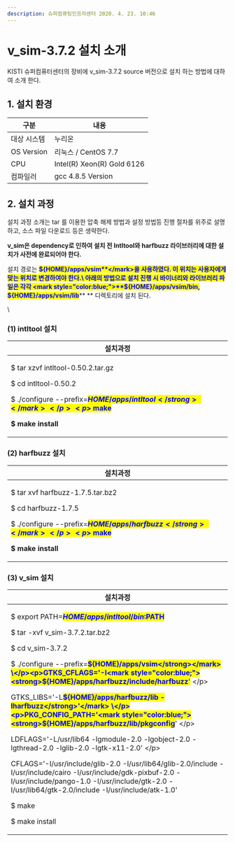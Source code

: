 ```yaml
---
description: 슈퍼컴퓨팅인프라센터 2020. 4. 23. 10:46
---
```


# v\_sim-3.7.2 설치 소개

KISTI 슈퍼컴퓨터센터의 장비에 v\_sim-3.7.2 source 버전으로 설치 하는 방법에 대하여 소개 한다.



## **1. 설치 환경**

|   **구분**    | **내용**                     |
| ----------- | -------------------------- |
|  대상 시스템     | 누리온                        |
|  OS Version | 리눅스 / CentOS 7.7           |
|  CPU        | Intel(R) Xeon(R) Gold 6126 |
|  컴파일러       | gcc 4.8.5 Version          |



## **2. 설치 과정**

&#x20;설치 과정 소개는 tar 를 이용한 압축 해제 방법과 설정 방법등 진행 절차를 위주로 설명하고, 소스 파일 다운로드 등은 생략한다.&#x20;

**v\_sim은 dependency로 인하여 설치 전 Intltool와 harfbuzz 라이브러리에 대한 설치가 사전에 완료되어야 한다.**

설치 경로는 <mark style="color:blue;">**${HOME}/apps/vsim**</mark>을 사용하였다. 이 위치는 사용자에게 맞는 위치로 변경하여야 한다.\
아래의 방법으로 설치 진행 시 바이너리와 라이브러리 파일은 각각 <mark style="color:blue;">**${HOME}/apps/vsim/bin, ${HOME}/apps/vsim/lib**</mark>** ** 디렉토리에 설치 된다.

\


### &#x20; **(1) intltool 설치**

|   **설치과정**                                                                                                                                                                                                 |
| ---------------------------------------------------------------------------------------------------------------------------------------------------------------------------------------------------------- |
| <p>$ tar xzvf intltool-0.50.2.tar.gz</p><p>$ cd intltool-0.50.2</p><p>$ ./configure --prefix=<mark style="color:blue;"><strong>${HOME}/apps/intltool</strong></mark></p><p>$ make</p><p>$ make install</p> |



### &#x20; **(2) harfbuzz 설치**

|   **설치과정**                                                                                                                                                                                               |
| -------------------------------------------------------------------------------------------------------------------------------------------------------------------------------------------------------- |
| <p>$ tar xvf harfbuzz-1.7.5.tar.bz2</p><p>$ cd harfbuzz-1.7.5</p><p>$ ./configure --prefix=<mark style="color:blue;"><strong>${HOME}/apps/harfbuzz</strong></mark></p><p>$ make</p><p>$ make install</p> |



### &#x20; **(3) v\_sim 설치**

|   **설치과정**                                                                                                                                                                                                                                                                                                                                                                                                                                                                                                                                                                                                                                                                                                                                                                                                                                                                                                                                                                          |
| ----------------------------------------------------------------------------------------------------------------------------------------------------------------------------------------------------------------------------------------------------------------------------------------------------------------------------------------------------------------------------------------------------------------------------------------------------------------------------------------------------------------------------------------------------------------------------------------------------------------------------------------------------------------------------------------------------------------------------------------------------------------------------------------------------------------------------------------------------------------------------------------------------------------------------------------------------------------------------------- |
| <p>$ export PATH=<mark style="color:blue;"><strong>${HOME}/apps/intltool/bin:$PATH</strong></mark></p><p>$ tar -xvf v_sim-3.7.2.tar.bz2</p><p>$ cd v_sim-3.7.2</p><p>$ ./configure --prefix=<mark style="color:blue;"><strong>${HOME}/apps/vsim</strong></mark> \</p><p>GTKS_CFLAGS='-I<mark style="color:blue;"><strong>${HOME}/apps/harfbuzz/include/harfbuzz</strong>'</mark> \</p><p>GTKS_LIBS='-L<mark style="color:blue;"><strong>${HOME}/apps/harfbuzz/lib -lharfbuzz</strong>'</mark> \</p><p>PKG_CONFIG_PATH='<mark style="color:blue;"><strong>${HOME}/apps/harfbuzz/lib/pkgconfig</strong></mark>' \</p><p>LDFLAGS='-L/usr/lib64 -lgmodule-2.0 -lgobject-2.0 -lgthread-2.0 -lglib-2.0 -lgtk-x11-2.0' \</p><p>CFLAGS='-I/usr/include/glib-2.0 -I/usr/lib64/glib-2.0/include -I/usr/include/cairo -I/usr/include/gdk-pixbuf-2.0 -I/usr/include/pango-1.0 -I/usr/include/gtk-2.0 -I/usr/lib64/gtk-2.0/include -I/usr/include/atk-1.0'</p><p>$ make</p><p>$ make install</p> |

